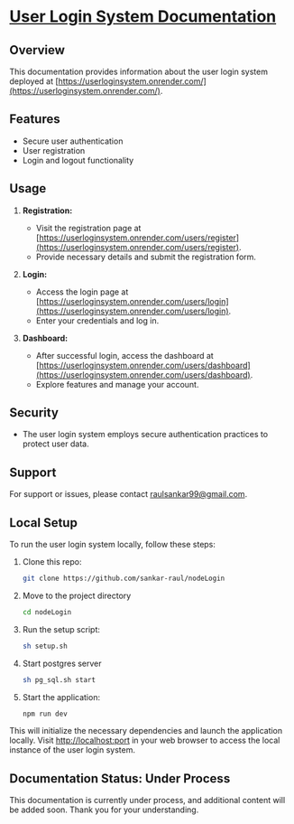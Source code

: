 # [User Login System Documentation](https://userloginsystem.onrender.com/)

## Overview
This documentation provides information about the user login system deployed at [https://userloginsystem.onrender.com/](https://userloginsystem.onrender.com/).

## Features
- Secure user authentication
- User registration
- Login and logout functionality

## Usage
1. **Registration:**
   - Visit the registration page at [https://userloginsystem.onrender.com/users/register](https://userloginsystem.onrender.com/users/register).
   - Provide necessary details and submit the registration form.

2. **Login:**
   - Access the login page at [https://userloginsystem.onrender.com/users/login](https://userloginsystem.onrender.com/users/login).
   - Enter your credentials and log in.

3. **Dashboard:**
   - After successful login, access the dashboard at [https://userloginsystem.onrender.com/users/dashboard](https://userloginsystem.onrender.com/users/dashboard).
   - Explore features and manage your account.

## Security
- The user login system employs secure authentication practices to protect user data.

## Support
For support or issues, please contact [raulsankar99@gmail.com](mailto:raulsankar99@gmail.com).

## Local Setup
To run the user login system locally, follow these steps:
1. Clone this repo:
   ```bash
   git clone https://github.com/sankar-raul/nodeLogin
   ```
2. Move to the project directory
   ```bash
   cd nodeLogin
   ```
3. Run the setup script:
    ```bash
    sh setup.sh
    ```
4. Start postgres server
   ```bash
   sh pg_sql.sh start
   ```
5. Start the application:
    ```bash
    npm run dev
    ```

This will initialize the necessary dependencies and launch the application locally. Visit [http://localhost:port](http://localhost:port) in your web browser to access the local instance of the user login system.

## Documentation Status: Under Process
This documentation is currently under process, and additional content will be added soon. Thank you for your understanding.

